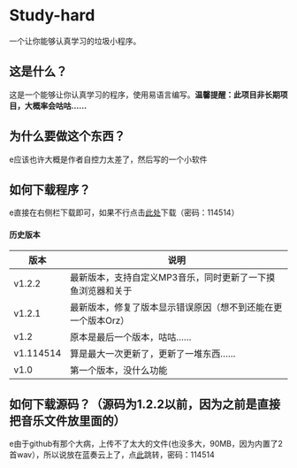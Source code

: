 # Study-hard
一个让你能够认真学习的垃圾小程序。                    
## 这是什么？
这是一个能够让你认真学习的程序，使用易语言编写。**温馨提醒：此项目非长期项目，大概率会咕咕……**                  
## 为什么要做这个东西？
e应该也许大概是作者自控力太差了，然后写的一个小软件
## 如何下载程序？
e直接在右侧栏下载即可，如果不行点击[此处](https://wwp.lanzouv.com/b02vpjslc)下载（密码：114514）                         
#### 历史版本
|  版本   | 说明  |
|  ----  | ----  |
| v1.2.2 | 最新版本，支持自定义MP3音乐，同时更新了一下摸鱼浏览器和关于|
| v1.2.1  | 最新版本，修复了版本显示错误原因（想不到还能在更一个版本Orz） |
| v1.2  | 原本是最后一个版本，咕咕…… |
| v1.114514  | 算是最大一次更新了，更新了一堆东西…… |
| v1.0  | 第一个版本，没什么功能 |
## 如何下载源码？（源码为1.2.2以前，因为之前是直接把音乐文件放里面的）
e由于github有那个大病，上传不了太大的文件(也没多大，90MB，因为内置了2首wav），所以说放在蓝奏云上了，点[此](https://wwp.lanzouv.com/iDnFr0faescf)跳转，密码：114514
